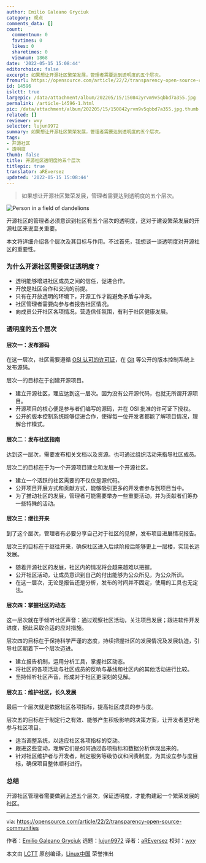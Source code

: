 ```yaml
---
author: Emilio Galeano Gryciuk
category: 观点
comments_data: []
count:
  commentnum: 0
  favtimes: 0
  likes: 0
  sharetimes: 0
  viewnum: 1868
date: '2022-05-15 15:08:44'
editorchoice: false
excerpt: 如果想让开源社区繁荣发展，管理者需要达到透明度的五个层次。
fromurl: https://opensource.com/article/22/2/transparency-open-source-communities
id: 14596
islctt: true
largepic: /data/attachment/album/202205/15/150842yrvm9v5qbbd7a355.jpg
permalink: /article-14596-1.html
pic: /data/attachment/album/202205/15/150842yrvm9v5qbbd7a355.jpg.thumb.jpg
related: []
reviewer: wxy
selector: lujun9972
summary: 如果想让开源社区繁荣发展，管理者需要达到透明度的五个层次。
tags:
- 开源社区
- 透明度
thumb: false
title: 开源社区透明度的五个层次
titlepic: true
translator: aREversez
updated: '2022-05-15 15:08:44'
---
```



> 
> 如果想让开源社区繁荣发展，管理者需要达到透明度的五个层次。
> 
> 
> 


![](/data/attachment/album/202205/15/150842yrvm9v5qbbd7a355.jpg "Person in a field of dandelions")


开源社区的管理者必须意识到社区有五个层次的透明度，这对于建设繁荣发展的开源社区来说至关重要。


本文将详细介绍各个层次及其目标与作用。不过首先，我想谈一谈透明度对开源社区的重要性。


### 为什么开源社区需要保证透明度？


* 透明能够增进社区成员之间的信任，促进合作。
* 开放是社区合作和交流的前提。
* 只有在开放透明的环境下，开源工作才能避免矛盾与冲突。
* 社区管理者需要向参与者报告社区情况。
* 向成员公开社区各项情况，营造信任氛围，有利于社区健康发展。


### 透明度的五个层次


#### 层次一：发布源码


在这一层次，社区需要遵循 [OSI 认可的许可证](https://opensource.org/licenses)，在 [Git](https://opensource.com/tags/git) 等公开的版本控制系统上发布源码。


层次一的目标在于创建开源项目。


* 建立开源社区，理应达到这一层次。因为没有公开源代码，也就无所谓开源项目。
* 开源项目的核心便是参与者们编写的源码，并在 OSI 批准的许可证下授权。
* 公开的版本控制系统能够促进合作，使得每一位开发者都能了解项目情况，理解合作模式。


#### 层次二：发布社区指南


达到这一层次，需要发布相关文档以及资源。也可通过组织活动来指导社区成员。


层次二的目标在于为一个开源项目建立和发展一个开源社区。


* 建立一个活跃的社区需要的不仅仅是源代码。
* 公开项目开展方式和贡献方式，能够吸引更多的开发者参与到项目当中。
* 为了推动社区的发展，管理者可能需要举办一些重要活动，并为贡献者们筹办一些特殊的活动。


#### 层次三：继往开来


到了这个层次，管理者有必要分享自己对于社区的见解，发布项目进展情况报告。


层次三的目标在于继往开来，确保社区进入后续阶段后能够更上一层楼，实现长远发展。


* 随着开源社区的发展，社区内的情况将会越来越难以把握。
* 公开社区活动，让成员意识到自己的付出能够为公众所见，为公众所识。
* 在这一层次，无论是报告还是分析，发布的时间并不固定，使用的工具也无定法。


#### 层次四：掌握社区的动态


这一层次就在于倾听社区声音：通过观察社区活动，关注项目发展；跟进软件开发进度，据此采取合适的应对措施。


层次四的目标在于保持科学严谨的态度，持续把握社区的发展情况及发展轨迹，引导社区朝着下一个层次迈进。


* 建立报告机制，运用分析工具，掌握社区动态。
* 将社区的各项活动与社区成员的反响与基线和社区内的其他活动进行比较。
* 坚持倾听社区声音，形成对于社区更深刻的见解。


#### 层次五：维护社区，长久发展


最后一个层次就是依据社区各项指标，提高社区成员的参与度。


层次五的目标在于制定行之有效、能够产生积极影响的决策方案，让开发者更好地参与社区项目。


* 适当调整系统，以适应社区各项指标的变动。
* 跟进这些变动，理解它们是如何通过各项指标和数据分析体现出来的。
* 针对社区维护者与开发者，制定服务等级协议和问责制度，为其设立参与度目标，确保项目整体顺利进行。


### 总结


开源社区管理者需要做到上述五个层次，保证透明度，才能构建起一个繁荣发展的社区。




---


via: <https://opensource.com/article/22/2/transparency-open-source-communities>


作者：[Emilio Galeano Gryciuk](https://opensource.com/users/egaleano) 选题：[lujun9972](https://github.com/lujun9972) 译者：[aREversez](https://github.com/aREversez) 校对：[wxy](https://github.com/wxy)


本文由 [LCTT](https://github.com/LCTT/TranslateProject) 原创编译，[Linux中国](https://linux.cn/) 荣誉推出
